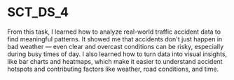 # SCT_DS_4
From this task, I learned how to analyze real-world traffic accident data to find meaningful patterns. It showed me that accidents don't just happen in bad weather — even clear and overcast conditions can be risky, especially during busy times of day. I also learned how to turn data into visual insights, like bar charts and heatmaps, which make it easier to understand accident hotspots and contributing factors like weather, road conditions, and time.
